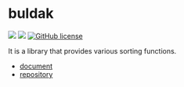 # buldak

![](https://img.shields.io/badge/language-Rust-red) ![](https://img.shields.io/badge/version-0.6.1-brightgreen) [![GitHub license](https://img.shields.io/badge/license-MIT-blue.svg)](https://github.com/myyrakle/buldak/blob/master/LICENSE)

It is a library that provides various sorting functions.

- [document](https://docs.rs/buldak)
- [repository](https://github.com/myyrakle/buldak)